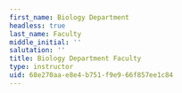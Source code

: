 ```yaml
---
first_name: Biology Department
headless: true
last_name: Faculty
middle_initial: ''
salutation: ''
title: Biology Department Faculty
type: instructor
uid: 68e270aa-e8e4-b751-f9e9-66f857ee1c84
---
```

